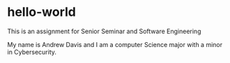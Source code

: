 # hello-world
This is an assignment for  Senior Seminar and Software Engineering

My name is Andrew Davis and I am a computer Science major with a minor in Cybersecurity.
